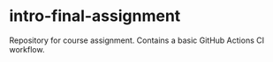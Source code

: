 # intro-final-assignment
Repository for course assignment. Contains a basic GitHub Actions CI workflow.
